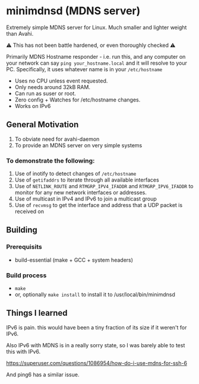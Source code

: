 # minimdnsd (MDNS server)

Extremely simple MDNS server for Linux. Much smaller and lighter weight than Avahi.

⚠️ This has not been battle hardened, or even thoroughly checked ⚠️

Primarily MDNS Hostname responder - i.e. run this, and any computer on your network can say `ping your_hostname.local`  and it will resolve to your PC. Specifically, it uses whatever name is in your `/etc/hostname`

 * Uses no CPU unless event requested.
 * Only needs around 32kB RAM.
 * Can run as suser or root.
 * Zero config + Watches for /etc/hostname changes.
 * Works on IPv6

## General Motivation

1. To obviate need for avahi-daemon
2. To provide an MDNS server on very simple systems

### To demonstrate the following:

1. Use of inotify to detect changes of `/etc/hostname`
2. Use of `getifaddrs` to iterate through all available interfaces
3. Use of `NETLINK_ROUTE` and `RTMGRP_IPV4_IFADDR` and `RTMGRP_IPV6_IFADDR` to monitor for any new network interfaces or addresses.
4. Use of multicast in IPv4 and IPv6 to join a multicast group
5. Use of `recvmsg` to get the interface and address that a UDP packet is received on
 
## Building

### Prerequisits
 * build-essential (make + GCC + system headers)

### Build process
 * `make`
 * or, optionally `make install` to install it to /usr/local/bin/minimdnsd

## Things I learned

IPv6 is pain.  this would have been a tiny fraction of its size if it weren't for IPv6.

Also IPv6 with MDNS is in a really sorry state, so I was barely able to test this with IPv6.

https://superuser.com/questions/1086954/how-do-i-use-mdns-for-ssh-6

And ping6 has a similar issue.

